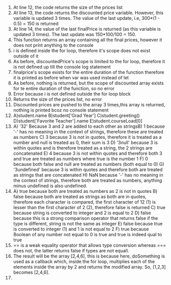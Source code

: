 1) At line 12, the code returns the size of the prices list
2) At line 13, the code returns the discounted price variable. However, this variable is updated 3 times. The value of the last update, i.e, 300*(1 - 0.5) = 150 is returned
3) At line 14, the value of the last finalPrice is returned (as this variable is updated 3 times). The last update was 150*100/100 = 150. 
4) This function returns an array containing all the final prices, however it does not print anything to the console
5) i is defined inside the for loop, therefore it's scope does not exist outside of it
6) As before, discountedPrice's scope is limited to the for loop, therefore it is not defined up till the console log statement
7) finalprice's scope exists for the entire duration of the function therefore it is printed as before when var was used instead of let
8) As before, nothing is returned, but the scope of discounted array exists for te entire duration of the function, so no error
9) Error because i is not defined outside the for loop block
10) Returns the size of the prices list, no error
11) Discounted prices are pushed to the array 3 times,this array is returned, nothing is printed bcoz no console statement
12) A)student.name B)student['Grad Year'] C)student.greeting() D)student['Favorite Teacher'].name E)student.courseLoad[0] 
13) A) '32' Because 3 and 2 are added to each other as stringsB) 1 because '-' has no meaning in the context of strings, therefore these are treated as numbers C) 3 because 3 is not in quotes, therefore it is treated as a number and null is treated as 0, their sum is 3 D) '3null' because 3 is within quotes and is therefore treated as a string, the 2 strings are concatenated E) 4 because 3 is not within quotes and therefore both 3 and true are treated as numbers where true is the number 1 F) 0 because both false and null are treated as numbers (both equal to 0) G) '3undefined' because 3 is within quotes and therefore both are treated as strings that are concatenated H) NaN because '-' has no meaning in the context of strings, therefore both are treated as numbers, anything minus undefined is also undefined.
14) A) true because both are treated as numbers as 2 is not in quotes B) false because both are treated as strings as both are in quotes, therefore each character is compared, the first character of 12 (1) is lesser than the first character of 2 (2), therefore false is returned C) true because string is converted to integer and 2 is equal to 2 D) false because this is a strong comparison operator that returns false if the type is different, string is not the same as integer E) false because true is converted to integer (1) and 1 is not equal to 2 F) true because Boolean of any number not equal to 0 is true and true is indeed qual to true
15) == is a weak equality operator that allows type conversion whereas === does not, the latter returns false if types are not equal\
17) The result will be the array [2,4,6], this is because here, doSomething is used as a callback which, inside the for loop, multiplies each of the elements inside the array by 2 and returns the modified array. So, [1,2,3] becomes [2,4,6].
19)  
